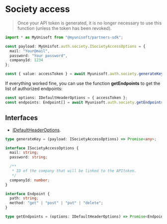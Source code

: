 # Society access
>Once your API token is generated, it is no longer necessary to use this function (unless the token has been revoked).

```ts
import * as MyUnisoft from "@myunisoft/partners-sdk";

const payload: MyUnisfot.auth.society.ISocietyAccessOptions = {
  mail: "Your@mail",
  password: "Your password",
  companyId: 1234 
};

const { value: accessToken } = await Myunisoft.auth.society.generateKey(payload);
```

If everything worked fine, you can use the function **getEndpoints** to get the list of authorized endpoints:
```ts
const options: IDefaultHeaderOptions = { accessToken };
const endpoints: Endpoint[] = await Myunisoft.auth.society.getEndpoints(options);
```

## Interfaces
- [IDefaultHeaderOptions](../../../interfaces/common.md).

```ts
type generateKey = (payload: ISocietyAccessOptions) => Promise<any>;

interface ISocietyAccessOptions {
  mail: string;
  password: string;

  /**
   * ID of the company that will be linked to the APItoken.
   */
  companyId: number;
}

interface Endpoint {
  path: string;
  method: "get" | "post" | "put" | "delete";
}

type getEndpoints = (options: IDefaultHeaderOptions) => Promise<Endpoint[]>;

```
